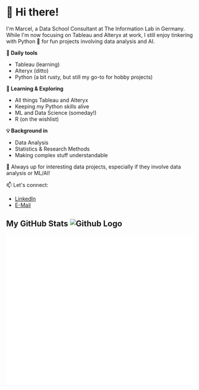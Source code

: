 # 👋 Hi there!

I'm Marcel, a Data School Consultant at The Information Lab in Germany. While I'm now focusing on Tableau and Alteryx at work, I still enjoy tinkering with Python 🐍 for fun projects involving data analysis and AI.

**🔨 Daily tools**
- Tableau (learning)
- Alteryx (ditto)
- Python (a bit rusty, but still my go-to for hobby projects)

**🌱 Learning & Exploring**
- All things Tableau and Alteryx
- Keeping my Python skills alive
- ML and Data Science (someday!)
- R (on the wishlist)
  
**💡 Background in**
- Data Analysis
- Statistics & Research Methods
- Making complex stuff understandable
  
🤝 Always up for interesting data projects, especially if they involve data analysis or ML/AI!

📫 Let's connect:
- [LinkedIn](https://www.linkedin.com/in/marcel-wiechmann-4a10a343/)
- [E-Mail](mail@mwiechmann.com)

## My GitHub Stats <img src="https://github.githubassets.com/images/modules/logos_page/GitHub-Mark.png" alt="Github Logo" width=50px/>
![Metrics](https://github.com/MWiechmann/MWiechmann/blob/main/github-metrics.svg)
<!---
MWiechmann/MWiechmann is a ✨ special ✨ repository because its `README.md` (this file) appears on your GitHub profile.
You can click the Preview link to take a look at your changes.
--->
